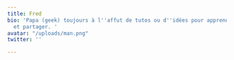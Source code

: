 ```yaml
---
title: Fred
bio: 'Papa (geek) toujours à l''affut de tutos ou d''idées pour apprendre, faire apprendre
  et partager. '
avatar: "/uploads/man.png"
twitter: ''

---
```

